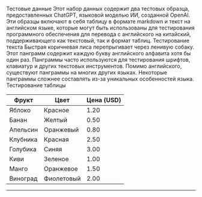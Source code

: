 Тестовые данные
Этот набор данных содержит два тестовых образца, предоставленных ChatGPT, языковой моделью ИИ, созданной OpenAI.
Эти образцы включают в себя таблицу в формате markdown и текст на английском языке, которые могут быть использованы для тестирования программного обеспечения для перевода с английского на китайский, поддерживающего как текстовый, так и формат таблиц.
Тестирование текста
Быстрая коричневая лиса перепрыгивает через ленивую собаку. Этот панграмм содержит каждую букву английского алфавита хотя бы один раз. Панграммы часто используются для тестирования шрифтов, клавиатур и других текстовых инструментов. Помимо английского, существуют панграммы на многих других языках. Некоторые панграммы сложнее составлять из-за уникальных особенностей языка.
Тестирование таблицы

| Фрукт | Цвет | Цена (USD) |
| --- |--- |--- |
| Яблоко | Красное | 1.20 |
| Банан | Желтый | 0.50 |
| Апельсин | Оранжевый | 0.80 |
| Клубника | Красная | 2.50 |
| Голубика | Синяя | 3.00 |
| Киви | Зеленое | 1.00 |
| Манго | Оранжевое | 1.50 |
| Виноград | Фиолетовый | 2.00 |

---


